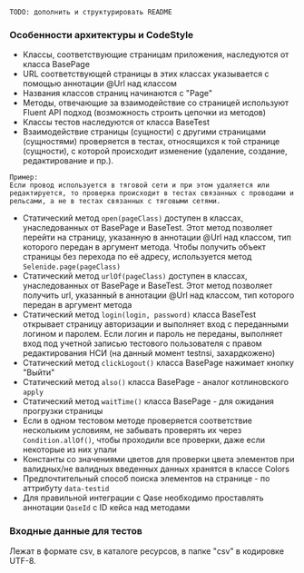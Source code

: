 ```
TODO: дополнить и структурировать README
```

<h3> Особенности архитектуры и CodeStyle </h3>

* Классы, соответствующие страницам приложения, наследуются от класса BasePage
* URL соответствующей страницы в этих классах указывается с помощью аннотации @Url над классом
* Названия классов страниц начинаются с "Page"
* Методы, отвечающие за взаимодействие со страницей используют Fluent API подход (возможность строить цепочки из методов)
* Классы тестов наследуются от класса BaseTest
* Взаимодействие страницы (сущности) с другими страницами (сущностями) проверяется в тестах, относящихся
к той странице (сущности), с которой происходит изменение (удаление, создание, редактирование и пр.).
```
Пример:
Если провод используется в тяговой сети и при этом удаляется или редактируется, то проверка происходит в тестах связанных с проводами и
рельсами, а не в тестах связанных с тяговыми сетями.
```
* Статический метод ```open(pageClass)``` доступен в классах, унаследованных от BasePage и BaseTest.
Этот метод позволяет перейти на страницу, указанную в аннотации @Url над классом, тип которого передан в аргумент метода.
Чтобы получить объект страницы без перехода по её адресу, используется метод ```Selenide.page(pageClass)```
* Статический метод ```urlOf(pageClass)``` доступен в классах, унаследованных от BasePage и BaseTest. Этот метод позволяет
получить url, указанный в аннотации @Url над классом, тип которого передан в аргумент метода
* Статический метод ```login(login, password)``` класса BaseTest открывает страницу авторизации и выполняет вход
с переданными логином и паролем. Если логин и пароль не переданы, выполняет вход под учетной записью тестового
пользователя с правом редактирования НСИ (на данный момент testnsi, захардкожено)
* Статический метод ```clickLogout()``` класса BasePage нажимает кнопку "Выйти"
* Статический метод ```also()``` класса BasePage - аналог котлиновского ```apply```
* Статический метод ```waitTime()``` класса BasePage - для ожидания прогрузки страницы
* Если в одном тестовом методе проверяется соответствие нескольким условиям, не забывать проверять их через ```Condition.allOf()```,
чтобы проходили все проверки, даже если некоторые из них упали
* Константы со значениями цветов для проверки цвета элементов при валидных/не валидных введенных данных хранятся в классе Colors
* Предпочтительный способ поиска элементов на странице - по аттрибуту ```data-testid```
* Для правильной интеграции с Qase необходимо проставлять аннотации ```QaseId``` с ID кейса над методами


<h3> Входные данные для тестов </h3>
Лежат в формате csv, в каталоге ресурсов, в папке "csv" в кодировке UTF-8.